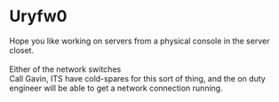 # Uryfw0

Hope you like working on servers from a physical console in the server closet. \
 \
Either of the network switches \
Call Gavin, ITS have cold-spares for this sort of thing, and the on duty engineer will be able to get a network connection running.
